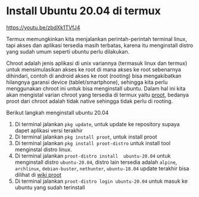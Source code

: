 # Install Ubuntu 20.04 di termux
https://youtu.be/zbdXk1TVfJ4

Termux memungkinkan kita menjalankan perintah-perintah terminal linux, tapi akses dan aplikasi tersedia masih terbatas, karena itu menginstall distro yang sudah umum seperti ubuntu perlu dilakukan.

Chroot adalah jenis aplikasi di unix variannya (termasuk linux dan termux) untuk mensimulasikan akses ke root di mana akses ke root sebenarnya dihindari, contoh di android akses ke root (rooting) bisa mengakibatkan hilangnya garansi device (tablet/smartphone), sehingga kita perlu menggunakan chroot ini untuk bisa menginstall ubuntu. Dalam hal ini kita akan mengistal varian chroot yang tersedia di termux yaitu [proot](https://github.com/termux/proot), bedanya proot dari chroot adalah tidak native sehingga tidak perlu di rooting.

Berikut langkah menginstall ubuntu 20.04
1. Di terminal jalankan `pkg update`, untuk update ke repository supaya dapet aplikasi versi terakhir
2. Di terminal jalankan `pkg install proot`, untuk install proot
3. Di terminal jalankan `pkg install proot-distro` untuk install tool menginstal distro linux.
4. Di terminal jalankan `proot-distro install  ubuntu-20.04` untuk menginstall distro `ubuntu-20.04`, distro lain tersedia adalah  `alpine`, `archlinux`, `debian-buster`, `nethunter`, `ubuntu-18.04` update terakhir bisa dilihat di [wiki proot](https://wiki.termux.com/wiki/PRoot)
5. Di terminal jalankan `proot-distro login ubuntu-20.04` untuk masuk ke ubuntu yang sudah terinstall
